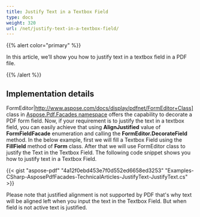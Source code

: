 ```yaml
---
title: Justify Text in a Textbox Field
type: docs
weight: 320
url: /net/justify-text-in-a-textbox-field/
---
```


{{% alert color="primary" %}}

In this article, we’ll show you how to justify text in a textbox field in a PDF file.

{{% /alert %}}
## **Implementation details**
FormEditor|http://www.aspose.com/docs/display/pdfnet/FormEditor+Class] class in [Aspose.Pdf.Facades namespace](https://apireference.aspose.com/pdf/net/aspose.pdf.facades) offers the capability to decorate a PDF form field. Now, if your requirement is to justify the text in a textbox field, you can easily achieve that using **AlignJustified** value of **FormFieldFacade** enumeration and calling the **FormEditor.DecorateField** method. In the below example, first we will fill a Textbox Field using the **FillField** method of **Form** class. After that we will use FormEditor class to justify the Text in the Textbox Field. The following code snippet shows you how to justify text in a Textbox Field.



{{< gist "aspose-pdf" "4a12f0ebd453e7f0d552ed6658ed3253" "Examples-CSharp-AsposePdfFacades-TechnicalArticles-JustifyText-JustifyText.cs" >}}

Please note that justified alignment is not supported by PDF that's why text will be aligned left when you input the text in the Textbox Field. But when field is not active text is justified.
